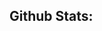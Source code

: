 
## Github Stats:
<!--
<p align="center">

  <img src="https://github-readme-stats.vercel.app/api?username=bendikMichal&theme=radical&show_icons=true&count_private=true">
  <img src="https://github-readme-stats.vercel.app/api/top-langs/?username=bendikMichal&langs_count=8&count_private=true&theme=radical&show_icons=true">

</p>
--->
<!--
COMMENT
**bendikMichal/bendikMichal** is a ✨ _special_ ✨ repository because its `README.md` (this file) appears on your GitHub profile.

--->
